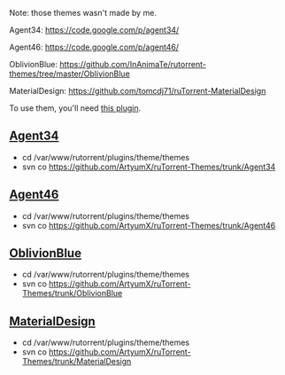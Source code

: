 Note: those themes wasn't made by me.
 
Agent34: https://code.google.com/p/agent34/
 
Agent46: https://code.google.com/p/agent46/
 
OblivionBlue: https://github.com/InAnimaTe/rutorrent-themes/tree/master/OblivionBlue

MaterialDesign: https://github.com/tomcdj71/ruTorrent-MaterialDesign
 
To use them, you'll need [this plugin](https://code.google.com/p/rutorrent/wiki/PluginTheme).
 
[Agent34](https://raw.githubusercontent.com/ArtyumX/ruTorrent-Themes/master/agent34.png)
------------------------
* cd /var/www/rutorrent/plugins/theme/themes
* svn co https://github.com/ArtyumX/ruTorrent-Themes/trunk/Agent34
 
[Agent46](https://raw.githubusercontent.com/ArtyumX/ruTorrent-Themes/master/agent46.png)
------------------------
* cd /var/www/rutorrent/plugins/theme/themes
* svn co https://github.com/ArtyumX/ruTorrent-Themes/trunk/Agent46
 
[OblivionBlue](https://raw.githubusercontent.com/ArtyumX/ruTorrent-Themes/master/oblivionblue.png)
------------------------------
* cd /var/www/rutorrent/plugins/theme/themes
* svn co https://github.com/ArtyumX/ruTorrent-Themes/trunk/OblivionBlue

[MaterialDesign](https://raw.githubusercontent.com/ArtyumX/ruTorrent-Themes/master/materialdesign.jpg)
------------------------------
* cd /var/www/rutorrent/plugins/theme/themes
* svn co https://github.com/ArtyumX/ruTorrent-Themes/trunk/MaterialDesign
